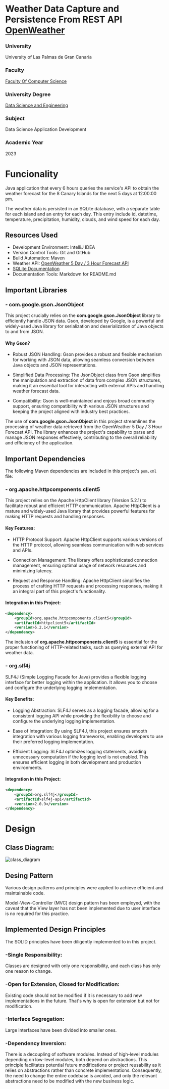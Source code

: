 # Weather Data Capture and Persistence From REST API [OpenWeather](https://openweathermap.org/api)


### University
University of Las Palmas de Gran Canaria

### Faculty
[Faculty Of Computer Science](https://www.eii.ulpgc.es/es)

### University Degree
[Data Science and Engineering](https://www.eii.ulpgc.es/es/formacion/Grado-en-Ciencia-e-Ingenieria-de-Datos)

### Subject
Data Science Application Development

### Academic Year
2023


# Funcionality

Java application that every 6 hours queries the service's API to obtain the weather forecast for the 8 Canary Islands for the next 5 days at 12:00:00 pm.

The weather data is persisted in an SQLite database, with a separate table for each island and an entry for each day. This entry include id, datetime, temperature, precipitation, humidity, clouds, and wind speed for each day.

## Resources Used
- Development Environment: IntelliJ IDEA
- Version Control Tools: Git and GitHub
- Build Automation: Maven
- Weather API: [OpenWeather 5 Day / 3 Hour Forecast API](https://openweathermap.org/forecast5)
- [SQLite Documentation](https://www.sqlite.org/docs.html)
- Documentation Tools: Markdown for README.md

## Important Libraries
### - com.google.gson.JsonObject
This project crucially relies on the __com.google.gson.JsonObject__ library to efficiently handle JSON data. Gson, developed by Google, is a powerful and widely-used Java library for serialization and deserialization of Java objects to and from JSON.

#### Why Gson?
- Robust JSON Handling: Gson provides a robust and flexible mechanism for working with JSON data, allowing seamless conversion between Java objects and JSON representations.

- Simplified Data Processing: The JsonObject class from Gson simplifies the manipulation and extraction of data from complex JSON structures, making it an essential tool for interacting with external APIs and handling weather forecast data.

- Compatibility: Gson is well-maintained and enjoys broad community support, ensuring compatibility with various JSON structures and keeping the project aligned with industry best practices.

The use of __com.google.gson.JsonObject__ in this project streamlines the processing of weather data retrieved from the OpenWeather 5 Day / 3 Hour Forecast API. The library enhances the project's capability to parse and manage JSON responses effectively, contributing to the overall reliability and efficiency of the application.


## Important Dependencies

The following Maven dependencies are included in this project's `pom.xml` file:

### - org.apache.httpcomponents.client5
This project relies on the Apache HttpClient library (Version 5.2.1) to facilitate robust and efficient HTTP communication.
Apache HttpClient is a mature and widely-used Java library that provides powerful features for making HTTP requests and handling responses.

#### Key Features:
- HTTP Protocol Support: Apache HttpClient supports various versions of the HTTP protocol, allowing seamless communication with web services and APIs.

- Connection Management: The library offers sophisticated connection management, ensuring optimal usage of network resources and minimizing latency.

- Request and Response Handling: Apache HttpClient simplifies the process of crafting HTTP requests and processing responses, making it an integral part of this project's functionality.

#### Integration in this Project:

```xml
<dependency>
    <groupId>org.apache.httpcomponents.client5</groupId>
    <artifactId>httpclient5</artifactId>
    <version>5.2.1</version>
</dependency>
```

The inclusion of __org.apache.httpcomponents.client5__ is essential for the proper functioning of HTTP-related tasks, such as querying external API for weather data.


### - org.slf4j
SLF4J (Simple Logging Facade for Java) provides a flexible logging interface for better logging within the application. It allows you to choose and configure the underlying logging implementation.

#### Key Benefits:
- Logging Abstraction: SLF4J serves as a logging facade, allowing for a consistent logging API while providing the flexibility to choose and configure the underlying logging implementation.

- Ease of Integration: By using SLF4J, this project ensures smooth integration with various logging frameworks, enabling developers to use their preferred logging implementation.

- Efficient Logging: SLF4J optimizes logging statements, avoiding unnecessary computation if the logging level is not enabled. This ensures efficient logging in both development and production environments.

#### Integration in this Project:

```xml
<dependency>
    <groupId>org.slf4j</groupId>
    <artifactId>slf4j-api</artifactId>
    <version>2.0.9</version>
</dependency>
```


# Design

## Class Diagram:
![class_diagram](/images/WeatherForecastCapturePersistence_API-Openweathermap.png)

## Desing Pattern
Various design patterns and principles were applied to achieve efficient and maintainable code.

Model-View-Controller (MVC) design pattern has been employed, with the caveat that the View layer has not been implemented due to user interface is no required for this practice.

## Implemented Design Principles
The SOLID principles have been diligently implemented to in this project.

### -Single Responsibility:
Classes are designed with only one responsibility, and each class has only one reason to change.

### -Open for Extension, Closed for Modification:
Existing code should not be modified if it is necessary to add new implementations in the future. That's why is open for extension but not for modification.

### -Interface Segregation:
Large interfaces have been divided into smaller ones.

### -Dependency Inversion:
There is a decoupling of software modules. Instead of high-level modules depending on low-level modules, both depend on abstractions. This principle facilitates potential future modifications or project reusability as it relies on abstractions rather than concrete implementations. Consequently, the need to change the entire codebase is avoided, and only the relevant abstractions need to be modified with the new business logic.

